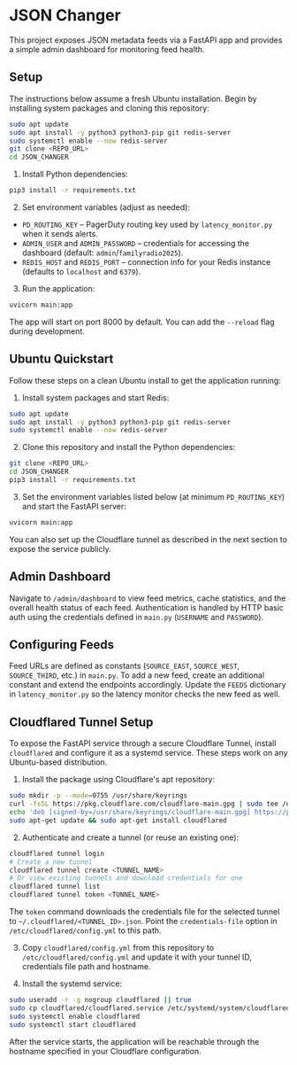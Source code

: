 # JSON Changer

This project exposes JSON metadata feeds via a FastAPI app and provides a simple admin dashboard for monitoring feed health.

## Setup

The instructions below assume a fresh Ubuntu installation. Begin by installing
system packages and cloning this repository:

```bash
sudo apt update
sudo apt install -y python3 python3-pip git redis-server
sudo systemctl enable --now redis-server
git clone <REPO_URL>
cd JSON_CHANGER
```

1. Install Python dependencies:

```bash
pip3 install -r requirements.txt
```

2. Set environment variables (adjust as needed):

- `PD_ROUTING_KEY` – PagerDuty routing key used by `latency_monitor.py` when it sends alerts.
- `ADMIN_USER` and `ADMIN_PASSWORD` – credentials for accessing the dashboard (default: `admin`/`familyradio2025`).
- `REDIS_HOST` and `REDIS_PORT` – connection info for your Redis instance (defaults to `localhost` and `6379`).

3. Run the application:

```bash
uvicorn main:app
```

The app will start on port 8000 by default. You can add the `--reload` flag during development.

## Ubuntu Quickstart

Follow these steps on a clean Ubuntu install to get the application running:

1. Install system packages and start Redis:

```bash
sudo apt update
sudo apt install -y python3 python3-pip git redis-server
sudo systemctl enable --now redis-server
```

2. Clone this repository and install the Python dependencies:

```bash
git clone <REPO_URL>
cd JSON_CHANGER
pip3 install -r requirements.txt
```

3. Set the environment variables listed below (at minimum `PD_ROUTING_KEY`) and start the FastAPI server:

```bash
uvicorn main:app
```

You can also set up the Cloudflare tunnel as described in the next section to expose the service publicly.

## Admin Dashboard

Navigate to `/admin/dashboard` to view feed metrics, cache statistics, and the overall health status of each feed. Authentication is handled by HTTP basic auth using the credentials defined in `main.py` (`USERNAME` and `PASSWORD`).

## Configuring Feeds

Feed URLs are defined as constants (`SOURCE_EAST`, `SOURCE_WEST`, `SOURCE_THIRD`, etc.) in `main.py`. To add a new feed, create an additional constant and extend the endpoints accordingly. Update the `FEEDS` dictionary in `latency_monitor.py` so the latency monitor checks the new feed as well.

## Cloudflared Tunnel Setup

To expose the FastAPI service through a secure Cloudflare Tunnel, install `cloudflared` and configure it as a systemd service. These steps work on any Ubuntu-based distribution.

1. Install the package using Cloudflare's apt repository:

```bash
sudo mkdir -p --mode=0755 /usr/share/keyrings
curl -fsSL https://pkg.cloudflare.com/cloudflare-main.gpg | sudo tee /usr/share/keyrings/cloudflare-main.gpg >/dev/null
echo 'deb [signed-by=/usr/share/keyrings/cloudflare-main.gpg] https://pkg.cloudflare.com/cloudflared any main' | sudo tee /etc/apt/sources.list.d/cloudflared.list
sudo apt-get update && sudo apt-get install cloudflared
```

2. Authenticate and create a tunnel (or reuse an existing one):
```bash
cloudflared tunnel login
# Create a new tunnel
cloudflared tunnel create <TUNNEL_NAME>
# Or view existing tunnels and download credentials for one
cloudflared tunnel list
cloudflared tunnel token <TUNNEL_NAME>
```

The `token` command downloads the credentials file for the selected tunnel to
`~/.cloudflared/<TUNNEL_ID>.json`. Point the `credentials-file` option in
`/etc/cloudflared/config.yml` to this path.



3. Copy `cloudflared/config.yml` from this repository to `/etc/cloudflared/config.yml` and update it with your tunnel ID, credentials file path and hostname.

4. Install the systemd service:

```bash
sudo useradd -r -g nogroup cloudflared || true
sudo cp cloudflared/cloudflared.service /etc/systemd/system/cloudflared.service
sudo systemctl enable cloudflared
sudo systemctl start cloudflared
```

After the service starts, the application will be reachable through the hostname specified in your Cloudflare configuration.
